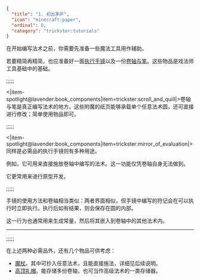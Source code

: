 ```json
{
  "title": "1. 初出茅庐",
  "icon": "minecraft:paper",
  "ordinal": 0,
  "category": "trickster:tutorials"
}
```

在开始编写法术之前，你需要先准备一些魔法工具用作辅助。


若要精简再精简，也应准备好一面[执行手镜](^trickster:items/mirror_of_evaluation)以及一份[卷轴与笔](^trickster:items/scroll_and_quill)。这些物品是戏法师工具基础中的基础。

;;;;;

<|item-spotlight@lavender:book_components|item=trickster:scroll_and_quill|>卷轴与笔是真正编写法术的地方。这些附魔的纸页能够承载单个任意法术圆，还可直接进行修改；简单使用物品即可。

;;;;;

<|item-spotlight@lavender:book_components|item=trickster:mirror_of_evaluation|>同样是必需品的执行手镜则有多种用途。


例如，它可用来直接施放卷轴中编写的法术。这一功能仅凭卷轴自身无法做到。


它更常用来进行原型开发。

;;;;;

手镜的使用方法和卷轴相当类似：两者界面相似，但手镜中编写的符记会在可以执行时立即执行。执行后如有结果，则会保存在圆的内部。


这一行为也通常用来生成常量，然后将其嵌入到卷轴中的其他法术内。

---

;;;;;

在上述两种必需品外，还有几个物品可供考虑：

- [魔杖](^trickster:items/wand)。其中可抄入任意法术，且能直接施法，详细见后续说明。
- [高顶礼帽](^trickster:items/top_hat)。能存储多份卷轴，也可当作高级法术的一类存储器。
